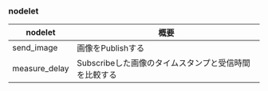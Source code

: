### nodelet
| nodelet | 概要 |
| --- | --- |
| send_image | 画像をPublishする |
| measure_delay | Subscribeした画像のタイムスタンプと受信時間を比較する |
